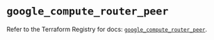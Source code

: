 # `google_compute_router_peer`

Refer to the Terraform Registry for docs: [`google_compute_router_peer`](https://registry.terraform.io/providers/hashicorp/google/5.43.1/docs/resources/compute_router_peer).
